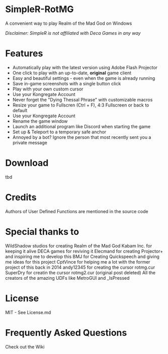 # SimpleR-RotMG
A convenient way to play Realm of the Mad God on Windows

*Disclaimer: SimpleR is not affiliated with Deca Games in any way*

# Features
- Automatically play with the latest version using Adobe Flash Projector
- One click to play with an up-to-date, **original** game client
- Easy and beautiful settings - even when the game is already running
- Save in-game screenshots with a single button click
- Play with your own custom cursor
- Use your Kongregate Account
- Never forget the "Dying Thessal Phrase" with customizable macros
- Resize your game to Fullscren (Ctrl + F), 4:3 Fullscreen or back to default
- Use your Kongregate Account
- Rename the game window
- Launch an additional program like Discord when starting the game
- Set up & Teleport to a temporary safe anchor
- Annoyed by a bot? Ignore the person that most recently sent you a private message


# Download
tbd

# Credits
Authors of User Defined Functions are mentioned in the source code


# Special thanks to
WildShadow studios for creating Realm of the Mad God
Kabam Inc. for keeping it alive
DECA games for reviving it
Elecmand for creating Projector+ and inspiring me to develop this
BMJ for Creating Quickspeech and giving me ideas for this project
CptVince for helping me a lot with the former project of this back in 2014
andy12345 for creating the cursor rotmg.cur
SuperDry for creatin the cursor rotmg2.cur (original post deleted)
All the creators of the amazing UDFs like MetroGUI and _IsPressed

# License
MIT - See License.md

# Frequently Asked Questions
Check out the Wiki

